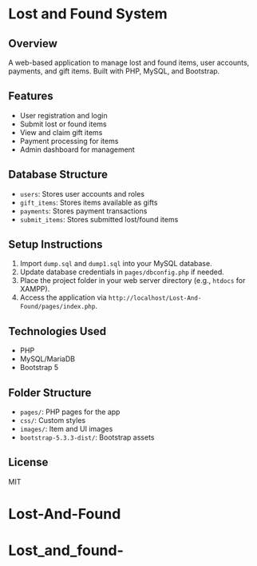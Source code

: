 # Lost and Found System

## Overview

A web-based application to manage lost and found items, user accounts, payments, and gift items. Built with PHP, MySQL, and Bootstrap.

## Features

- User registration and login
- Submit lost or found items
- View and claim gift items
- Payment processing for items
- Admin dashboard for management

## Database Structure

- `users`: Stores user accounts and roles
- `gift_items`: Stores items available as gifts
- `payments`: Stores payment transactions
- `submit_items`: Stores submitted lost/found items

## Setup Instructions

1. Import `dump.sql` and `dump1.sql` into your MySQL database.
2. Update database credentials in `pages/dbconfig.php` if needed.
3. Place the project folder in your web server directory (e.g., `htdocs` for XAMPP).
4. Access the application via `http://localhost/Lost-And-Found/pages/index.php`.

## Technologies Used

- PHP
- MySQL/MariaDB
- Bootstrap 5

## Folder Structure

- `pages/`: PHP pages for the app
- `css/`: Custom styles
- `images/`: Item and UI images
- `bootstrap-5.3.3-dist/`: Bootstrap assets

## License

MIT

# Lost-And-Found
# Lost_and_found-
